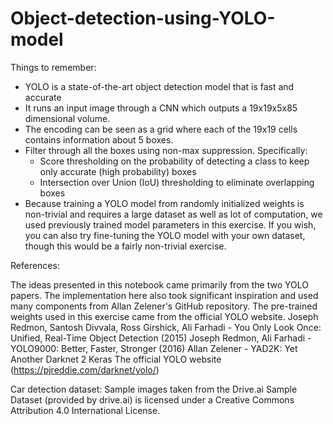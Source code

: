 # Object-detection-using-YOLO-model

Things to remember:
* YOLO is a state-of-the-art object detection model that is fast and accurate
* It runs an input image through a CNN which outputs a 19x19x5x85 dimensional volume.
* The encoding can be seen as a grid where each of the 19x19 cells contains information about 5 boxes.
* Filter through all the boxes using non-max suppression. Specifically:
    * Score thresholding on the probability of detecting a class to keep only accurate (high probability) boxes
    * Intersection over Union (IoU) thresholding to eliminate overlapping boxes
* Because training a YOLO model from randomly initialized weights is non-trivial and requires a large dataset as well as lot of computation, we used previously trained model parameters in this exercise. If you wish, you can also try fine-tuning the YOLO model with your own dataset, though this would be a fairly non-trivial exercise.

References: 

The ideas presented in this notebook came primarily from the two YOLO papers. The implementation here also took significant inspiration and used many components from Allan Zelener's GitHub repository. The pre-trained weights used in this exercise came from the official YOLO website.
Joseph Redmon, Santosh Divvala, Ross Girshick, Ali Farhadi - You Only Look Once: Unified, Real-Time Object Detection (2015)
Joseph Redmon, Ali Farhadi - YOLO9000: Better, Faster, Stronger (2016)
Allan Zelener - YAD2K: Yet Another Darknet 2 Keras
The official YOLO website (https://pjreddie.com/darknet/yolo/)

Car detection dataset: 
Sample images taken from the Drive.ai Sample Dataset (provided by drive.ai) is licensed under a Creative Commons Attribution 4.0 International License. 
